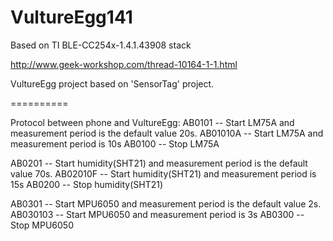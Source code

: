 # VultureEgg141
Based on TI BLE-CC254x-1.4.1.43908 stack

http://www.geek-workshop.com/thread-10164-1-1.html

VultureEgg project based on 'SensorTag' project.

==========

Protocol between phone and VultureEgg:
AB0101 -- Start LM75A and measurement period is the default value 20s.
AB01010A -- Start LM75A and measurement period is 10s
AB0100 -- Stop LM75A

AB0201 -- Start humidity(SHT21) and measurement period is the default value 70s.
AB02010F -- Start humidity(SHT21) and measurement period is 15s
AB0200 -- Stop humidity(SHT21)

AB0301 -- Start MPU6050 and measurement period is the default value 2s.
AB030103 -- Start MPU6050 and measurement period is 3s
AB0300 -- Stop MPU6050
